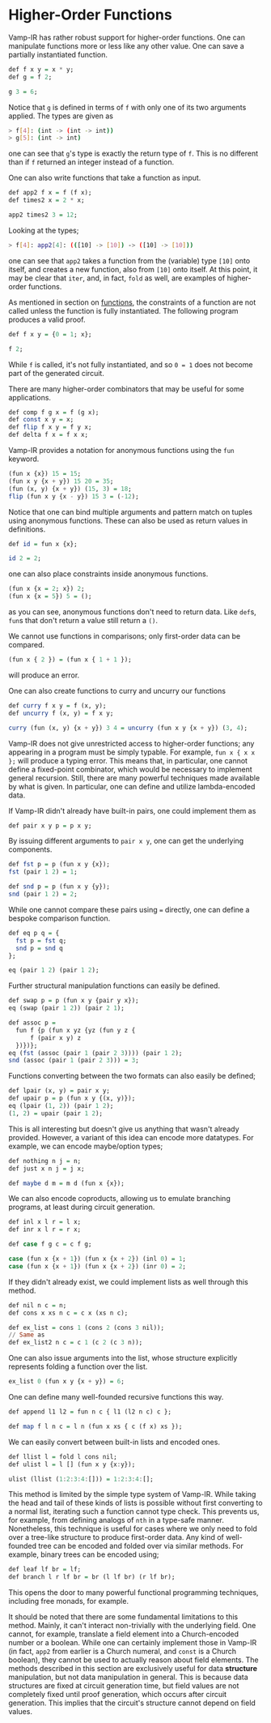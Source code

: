 # Higher-Order Functions
<a name="HOF"></a>

Vamp-IR has rather robust support for higher-order functions. One can manipulate functions more or less like any other value. One can save a partially instantiated function.

```haskell
def f x y = x * y;
def g = f 2;

g 3 = 6;
```

Notice that `g` is defined in terms of `f` with only one of its two arguments applied. The types are given as

```bash
> f[4]: (int -> (int -> int))
> g[5]: (int -> int)
```

one can see that `g`'s type is exactly the return type of `f`. This is no different than if `f` returned an integer instead of a function.

One can also write functions that take a function as input.

```haskell
def app2 f x = f (f x);
def times2 x = 2 * x;

app2 times2 3 = 12;
```

Looking at the types;

```bash
> f[4]: app2[4]: (([10] -> [10]) -> ([10] -> [10]))
```

one can see that `app2` takes a function from the (variable) type `[10]` onto itself, and creates a new function, also from `[10]` onto itself. At this point, it may be clear that `iter`, and, in fact, `fold` as well, are examples of higher-order functions.

As mentioned in section on [functions](section_2_2.md), the constraints of a function are not called unless the function is fully instantiated. The following program produces a valid proof.

```haskell
def f x y = {0 = 1; x};

f 2;
```

While `f` is called, it's not fully instantiated, and so `0 = 1` does not become part of the generated circuit.

There are many higher-order combinators that may be useful for some applications.

```haskell
def comp f g x = f (g x);
def const x y = x;
def flip f x y = f y x;
def delta f x = f x x;
```

Vamp-IR provides a notation for anonymous functions using the `fun` keyword.

```haskell
(fun x {x}) 15 = 15;
(fun x y {x + y}) 15 20 = 35;
(fun (x, y) {x + y}) (15, 3) = 18;
flip (fun x y {x - y}) 15 3 = (-12);
```

Notice that one can bind multiple arguments and pattern match on tuples using anonymous functions. These can also be used as return values in definitions.

```haskell
def id = fun x {x};

id 2 = 2;
```

one can also place constraints inside anonymous functions.

```haskell
(fun x {x = 2; x}) 2;
(fun x {x = 5}) 5 = ();
```

as you can see, anonymous functions don't need to return data. Like `def`s, `fun`s that don't return a value still return a `()`.

We cannot use functions in comparisons; only first-order data can be compared. 

```haskell
(fun x { 2 }) = (fun x { 1 + 1 });
```

will produce an error.

One can also create functions to curry and uncurry our functions

```haskell
def curry f x y = f (x, y);
def uncurry f (x, y) = f x y;

curry (fun (x, y) {x + y}) 3 4 = uncurry (fun x y {x + y}) (3, 4);
```

Vamp-IR does not give unrestricted access to higher-order functions; any appearing in a program must be simply typable. For example, `fun x { x x };` will produce a typing error. This means that, in particular, one cannot define a fixed-point combinator, which would be necessary to implement general recursion. Still, there are many powerful techniques made available by what is given. In particular, one can define and utilize lambda-encoded data.

If Vamp-IR didn't already have built-in pairs, one could implement them as

```haskell
def pair x y p = p x y;
```

By issuing different arguments to `pair x y`, one can get the underlying components.

```haskell
def fst p = p (fun x y {x});
fst (pair 1 2) = 1;

def snd p = p (fun x y {y});
snd (pair 1 2) = 2;
```

While one cannot compare these pairs using `=` directly, one can define a bespoke comparison function.

```haskell
def eq p q = {
  fst p = fst q; 
  snd p = snd q
};

eq (pair 1 2) (pair 1 2);
```

Further structural manipulation functions can easily be defined.

```haskell
def swap p = p (fun x y {pair y x});
eq (swap (pair 1 2)) (pair 2 1);

def assoc p = 
  fun f {p (fun x yz {yz (fun y z {
      f (pair x y) z
  })})};
eq (fst (assoc (pair 1 (pair 2 3)))) (pair 1 2);
snd (assoc (pair 1 (pair 2 3))) = 3;
```

Functions converting between the two formats can also easily be defined;

```haskell
def lpair (x, y) = pair x y;
def upair p = p (fun x y {(x, y)});
eq (lpair (1, 2)) (pair 1 2);
(1, 2) = upair (pair 1 2);
```

This is all interesting but doesn't give us anything that wasn't already provided. However, a variant of this idea can encode more datatypes. For example, we can encode maybe/option types;

```haskell
def nothing n j = n;
def just x n j = j x;

def maybe d m = m d (fun x {x});
```

We can also encode coproducts, allowing us to emulate branching programs, at least during circuit generation.

```haskell
def inl x l r = l x;
def inr x l r = r x;

def case f g c = c f g;

case (fun x {x + 1}) (fun x {x + 2}) (inl 0) = 1;
case (fun x {x + 1}) (fun x {x + 2}) (inr 0) = 2;
```

If they didn't already exist, we could implement lists as well through this method.

```haskell
def nil n c = n;
def cons x xs n c = c x (xs n c);

def ex_list = cons 1 (cons 2 (cons 3 nil));
// Same as
def ex_list2 n c = c 1 (c 2 (c 3 n));
```

One can also issue arguments into the list, whose structure explicitly represents folding a function over the list.

```haskell
ex_list 0 (fun x y {x + y}) = 6;
```

One can define many well-founded recursive functions this way.

```haskell
def append l1 l2 = fun n c { l1 (l2 n c) c };

def map f l n c = l n (fun x xs { c (f x) xs });
```

We can easily convert between built-in lists and encoded ones.

```haskell
def llist l = fold l cons nil;
def ulist l = l [] (fun x y {x:y});

ulist (llist (1:2:3:4:[])) = 1:2:3:4:[];
```

This method is limited by the simple type system of Vamp-IR. While taking the head and tail of these kinds of lists is possible without first converting to a normal list, iterating such a function cannot type check. This prevents us, for example, from defining analogs of `nth` in a type-safe manner. Nonetheless, this technique is useful for cases where we only need to fold over a tree-like structure to produce first-order data. Any kind of well-founded tree can be encoded and folded over via similar methods. For example, binary trees can be encoded using;

```haskell
def leaf lf br = lf;
def branch l r lf br = br (l lf br) (r lf br);
```

This opens the door to many powerful functional programming techniques, including free monads, for example.

It should be noted that there are some fundamental limitations to this method. Mainly, it can't interact non-trivially with the underlying field. One cannot, for example, translate a field element into a Church-encoded number or a boolean. While one can certainly implement those in Vamp-IR (in fact, `app2` from earlier is a Church numeral, and `const` is a Church boolean), they cannot be used to actually reason about field elements. The methods described in this section are exclusively useful for data **structure** manipulation, but not data manipulation in general. This is because data structures are fixed at circuit generation time, but field values are not completely fixed until proof generation, which occurs after circuit generation. This implies that the circuit's structure cannot depend on field values.
